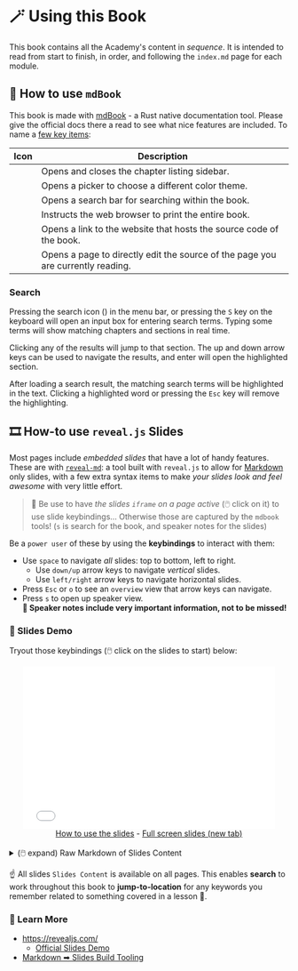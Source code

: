 # 🪄 Using this Book

This book contains all the Academy's content in _sequence_.
It is intended to read from start to finish, in order, and following the `index.md` page for each module.

## 📔 How to use `mdBook`

This book is made with [mdBook](https://rust-lang.github.io/mdBook/) - a Rust native documentation tool.
Please give the official docs there a read to see what nice features are included.
To name a [few key items](https://rust-lang.github.io/mdBook/guide/reading.html#top-menu-bar):

| Icon                              | Description                                                                     |
| --------------------------------- | ------------------------------------------------------------------------------- |
| <i class="fa fa-bars"></i>        | Opens and closes the chapter listing sidebar.                                   |
| <i class="fa fa-paint-brush"></i> | Opens a picker to choose a different color theme.                               |
| <i class="fa fa-search"></i>      | Opens a search bar for searching within the book.                               |
| <i class="fa fa-print"></i>       | Instructs the web browser to print the entire book.                             |
| <i class="fa fa-github"></i>      | Opens a link to the website that hosts the source code of the book.             |
| <i class="fa fa-edit"></i>        | Opens a page to directly edit the source of the page you are currently reading. |

### <i class="fa fa-search"></i> Search

Pressing the search icon (<i class="fa fa-search"></i>) in the menu bar, or pressing the `S` key on the keyboard will open an input box for entering search terms.
Typing some terms will show matching chapters and sections in real time.

Clicking any of the results will jump to that section.
The up and down arrow keys can be used to navigate the results, and enter will open the highlighted section.

After loading a search result, the matching search terms will be highlighted in the text.
Clicking a highlighted word or pressing the `Esc` key will remove the highlighting.

## 🎞️ How-to use `reveal.js` Slides

Most pages include _embedded slides_ that have a lot of handy features.
These are with [`reveal-md`](https://github.com/webpro/reveal-md): a tool built with `reveal.js` to allow for [Markdown](https://commonmark.org/help/) only slides, with a few extra syntax items to make _your slides look and feel awesome_ with very little effort.

> 📝 Be use to have _the slides `iframe` on a page active_ (🖱️ click on it) to use slide keybindings...
> Otherwise those are captured by the `mdbook` tools!
> (`s` is search for the book, and speaker notes for the slides)

Be a `power user` of these by using the **keybindings** to interact with them:

- Use `space` to navigate _all_ slides: top to bottom, left to right.
  - Use `down/up` arrow keys to navigate _vertical_ slides.
  - Use `left/right` arrow keys to navigate horizontal slides.
- Press `Esc` or `o` to see an `overview` view that arrow keys can navigate.
- Press `s` to open up speaker view.<br />
  **👀 Speaker notes include very important information, not to be missed!**

### 💫 Slides Demo

Tryout those keybindings (🖱️ click on the slides to start) below:

<!-- markdown-link-check-disable -->
<iframe style="width: 90%; aspect-ratio: 1400/900; margin: 0 5%; border: none;" src="slides.html"></iframe>
<center>
<a target="_blank" href="../../contribute/how-to/page.md#-how-to-use-revealjs-slides"><i class="fa fa-pencil-square"></i> How to use the slides</a> -
<a target="_blank" href="slides.html"><i class="fa fa-share-square"></i> Full screen slides (new tab)</a>
</center>
<br />
<details>
<summary>(🖱️ expand) Raw Markdown of Slides Content </summary>
{{#include slides.md}}
</details>
<!-- markdown-link-check-enable -->

☝️ All slides `Slides Content` is available on all pages.
This enables **search** to work throughout this book to **jump-to-location** for any keywords you remember related to something covered in a lesson 🚀.

### 📖 Learn More

- <https://revealjs.com/>
  - [Official Slides Demo](https://revealjs.com/demo/)
- [Markdown ➡ Slides Build Tooling](https://github.com/webpro/reveal-md/)
